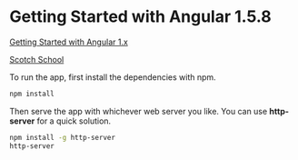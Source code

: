 # Getting Started with Angular 1.5.8

[Getting Started with Angular 1.x](https://school.scotch.io/getting-started-with-angularjs-1x)  

[Scotch School](https://school.scotch.io)  

To run the app, first install the dependencies with npm.

```bash
npm install
```

Then serve the app with whichever web server you like. You can use **http-server** for a quick solution.

```bash
npm install -g http-server
http-server
```






